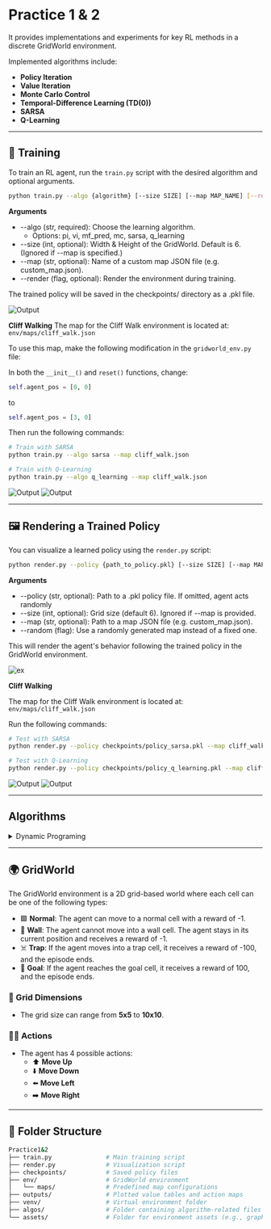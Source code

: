 # Practice 1 & 2
It provides implementations and experiments for key RL methods in a discrete GridWorld environment.

Implemented algorithms include:

- **Policy Iteration**
- **Value Iteration**
- **Monte Carlo Control**
- **Temporal-Difference Learning (TD(0))**
- **SARSA**
- **Q-Learning**

---

## 🚀 Training
To train an RL agent, run the `train.py` script with the desired algorithm and optional arguments.
```bash
python train.py --algo {algorithm} [--size SIZE] [--map MAP_NAME] [--render]
```
**Arguments**
- --algo (str, required): Choose the learning algorithm.
  - Options: pi, vi, mf_pred, mc, sarsa, q_learning
- --size (int, optional): Width & Height of the GridWorld. Default is 6. (Ignored if --map is specified.)
- --map (str, optional): Name of a custom map JSON file (e.g. custom_map.json).
- --render (flag, optional): Render the environment during training.

The trained policy will be saved in the checkpoints/ directory as a .pkl file.


![Output](assets/_img/animation.gif)

**Cliff Walking**
The map for the Cliff Walk environment is located at:  
`env/maps/cliff_walk.json`

To use this map, make the following modification in the `gridworld_env.py` file:

In both the `__init__()` and `reset()` functions, change:

```python
self.agent_pos = [0, 0]
```
to
```python
self.agent_pos = [3, 0]
```
Then run the following commands:
```bash
# Train with SARSA
python train.py --algo sarsa --map cliff_walk.json

# Train with Q-Learning
python train.py --algo q_learning --map cliff_walk.json
```

![Output](assets/_img/sarsa.gif)
![Output](assets/_img/q_learning.gif)

---

## 🖼️ Rendering a Trained Policy
You can visualize a learned policy using the `render.py` script:
```bash
python render.py --policy {path_to_policy.pkl} [--size SIZE] [--map MAP_NAME] [--random]
```
**Arguments**
- --policy (str, optional): Path to a .pkl policy file. If omitted, agent acts randomly
- --size (int, optional): Grid size (default 6). Ignored if --map is provided.
- --map (str, optional): Path to a map JSON file (e.g. custom_map.json).
- --random (flag): Use a randomly generated map instead of a fixed one.

This will render the agent's behavior following the trained policy in the GridWorld environment.

![ex](assets/_img/render_img.png)

**Cliff Walking**

The map for the Cliff Walk environment is located at:  
`env/maps/cliff_walk.json`

Run the following commands:
```bash
# Test with SARSA
python render.py --policy checkpoints/policy_sarsa.pkl --map cliff_walk.json

# Test with Q-Learning
python render.py --policy checkpoints/policy_q_learning.pkl --map cliff_walk.json
```
![Output](assets/_img/sarsa_test.gif)
![Output](assets/_img/q_learning_test.gif)

---

## Algorithms
<details><summary>Dynamic Programing</summary>

## Policy Iteration
**Policy Evaluation**  
![ex](assets/_img/policy_eval.png)

![ex](assets/_img/policy_iteration.png)

## Value Iteration
![ex](assets/_img/value_iter.png)
</details>

---

## 🌍 GridWorld

The GridWorld environment is a 2D grid-based world where each cell can be one of the following types:

- 🟩 **Normal**: The agent can move to a normal cell with a reward of -1.
- 🧱 **Wall**: The agent cannot move into a wall cell. The agent stays in its current position and receives a reward of -1.
- ☠️ **Trap**: If the agent moves into a trap cell, it receives a reward of -100, and the episode ends.
- 🎯 **Goal**: If the agent reaches the goal cell, it receives a reward of 100, and the episode ends.

### 📏 Grid Dimensions

- The grid size can range from **5x5** to **10x10**.

### 🏃‍♂️ Actions

- The agent has 4 possible actions:  
  - ⬆️ **Move Up**  
  - ⬇️ **Move Down**  
  - ⬅️ **Move Left**  
  - ➡️ **Move Right**

---

## 📁 Folder Structure

```bash
Practice1&2
├── train.py               # Main training script
├── render.py              # Visualization script
├── checkpoints/           # Saved policy files
├── env/                   # GridWorld environment
│   └── maps/              # Predefined map configurations
├── outputs/               # Plotted value tables and action maps
├── venv/                  # Virtual environment folder
├── algos/                 # Folder containing algorithm-related files
└── assets/                # Folder for environment assets (e.g., graphics)

```
